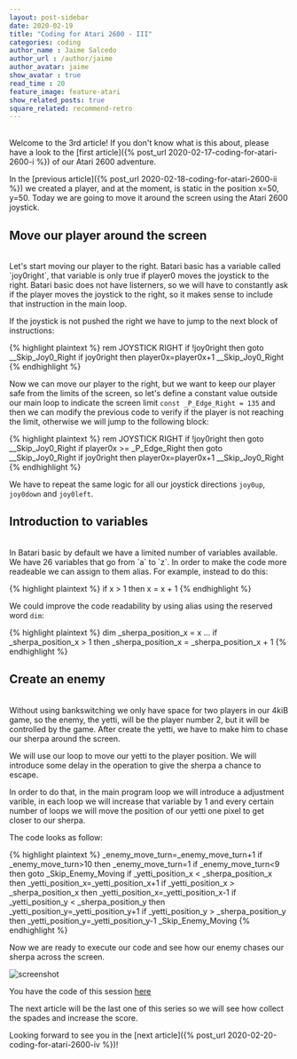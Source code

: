 ```yaml
---
layout: post-sidebar
date: 2020-02-19
title: "Coding for Atari 2600 - III"
categories: coding
author_name : Jaime Salcedo
author_url : /author/jaime
author_avatar: jaime
show_avatar : true
read_time : 20
feature_image: feature-atari
show_related_posts: true
square_related: recommend-retro
---
```


<br>
Welcome to the 3rd article! If you don't know what is this about, please have a look to the [first article]({% post_url 2020-02-17-coding-for-atari-2600-i %}) of our Atari 2600 adventure.

In the [previous article]({% post_url 2020-02-18-coding-for-atari-2600-ii %}) we created a player, and at the moment, is static in the position x=50, y=50. Today we are going to move it around the screen using the Atari 2600 joystick.

## Move our player around the screen
<br>
Let's start moving our player to the right.
Batari basic has a variable called `joy0right`, that variable is only true if player0 moves the joystick to the right.
Batari basic does not have listerners, so we will have to constantly ask if the player moves the joystick to the right, so it makes sense to include that instruction in the main loop.

If the joystick is not pushed the right we have to jump to the next block of instructions:

{% highlight plaintext %}
 rem JOYSTICK RIGHT
  if !joy0right then goto __Skip_Joy0_Right
  if joy0right then player0x=player0x+1
__Skip_Joy0_Right
{% endhighlight %}

Now we can move our player to the right, but we want to keep our player safe from the limits of the screen, so let's define a constant value outside our main loop to indicate the screen limit `const _P_Edge_Right = 135`  and then we can modify the previous code to verify if the player is not reaching the limit, otherwise we will jump to the following block:

{% highlight plaintext %}
 rem JOYSTICK RIGHT
  if !joy0right then goto __Skip_Joy0_Right
  if player0x >= _P_Edge_Right then goto __Skip_Joy0_Right
  if joy0right then player0x=player0x+1
__Skip_Joy0_Right
{% endhighlight %}

We have to repeat the same logic for all our joystick directions `joy0up`, `joy0down` and `joy0left`.

## Introduction to variables
<br>
In Batari basic by default we have a limited number of variables available. We have 26 variables that go from `a` to `z`. 
In order to make the code more readeable we can assign to them alias. For example, instead to do this:

{% highlight plaintext %}
 if x > 1 then x = x + 1
{% endhighlight %}

We could improve the code readability by using alias using the reserved word `dim`:

{% highlight plaintext %}
 dim _sherpa_position_x = x
 ...
 if _sherpa_position_x > 1 then _sherpa_position_x = _sherpa_position_x + 1
{% endhighlight %}


## Create an enemy
<br>
Without using bankswitching we only have space for two players in our 4kiB game, so the enemy, the yetti, will be the player number 2, but it will be controlled by the game.
After create the yetti, we have to make him to chase our sherpa around the screen.

We will use our loop to move our yetti to the player position. We will introduce some delay in the operation to give the sherpa a chance to escape.

In order to do that, in the main program loop we will introduce a adjustment varible, in each loop we will increase that variable by 1 and every certain number of loops we will move the position of our yetti one pixel to get closer to our sherpa.

The code looks as follow:

{% highlight plaintext %}
 _enemy_move_turn=_enemy_move_turn+1
 if _enemy_move_turn>10 then _enemy_move_turn=1 
 if _enemy_move_turn<9 then goto _Skip_Enemy_Moving
 if _yetti_position_x < _sherpa_position_x then _yetti_position_x=_yetti_position_x+1
 if _yetti_position_x > _sherpa_position_x then _yetti_position_x=_yetti_position_x-1
 if _yetti_position_y < _sherpa_position_y then _yetti_position_y=_yetti_position_y+1
 if _yetti_position_y > _sherpa_position_y then _yetti_position_y=_yetti_position_y-1
_Skip_Enemy_Moving 
{% endhighlight %}

Now we are ready to execute our code and see how our enemy chases our sherpa across the screen.


![screenshot]({{site.url}}/{{site.baseurl}}img/post-assets/atari-iii-0.jpg)


You have the code of this session [here](https://gist.github.com/jsalcedo1987/131412034e7061bab2f05375cbacce50)

The next article will be the last one of this series so we will see how collect the spades and increase the score.

Looking forward to see you in the [next article]({% post_url 2020-02-20-coding-for-atari-2600-iv %})! 




